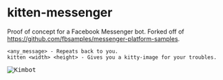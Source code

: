 # kitten-messenger
Proof of concept for a Facebook Messenger bot. Forked off of https://github.com/fbsamples/messenger-platform-samples.

```
<any_message> - Repeats back to you.
kitten <width> <height> - Gives you a kitty-image for your troubles.
```

<kbd>![Kimbot](screenshots/demo_01.png)</kbd>
